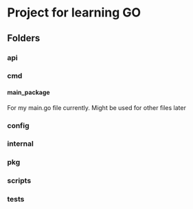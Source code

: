 # Project for learning GO

## Folders

### api

### cmd
#### main_package
For my main.go file currently.
Might be used for other files later

### config

### internal

### pkg

### scripts

### tests